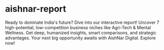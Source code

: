 # aishnar-report
Ready to dominate India's future? Dive into our interactive report! Uncover 7 high-potential, low-competition business niches like Agri-Tech &amp; Mental Wellness. Get deep, humanized insights, smart comparisons, and strategic advantages. Your next big opportunity awaits with AishNar Digital. Explore now!
